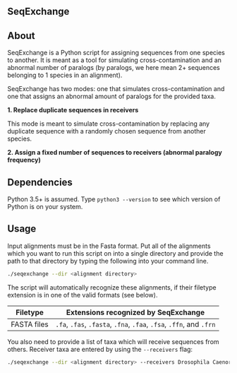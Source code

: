 SeqExchange
-----------

## About

SeqExchange is a Python script for assigning sequences from one species to
another. It is meant as a tool for simulating cross-contamination and an
abnormal number of paralogs (by paralogs, we here mean 2+ sequences belonging
to 1 species in an alignment).

SeqExchange has two modes: one that simulates cross-contamination and one that
assigns an abnormal amount of paralogs for the provided taxa.

**1. Replace duplicate sequences in receivers**

This mode is meant to simulate cross-contamination by replacing any duplicate
sequence with a randomly chosen sequence from another species.

**2. Assign a fixed number of sequences to receivers (abnormal paralogy frequency)**

## Dependencies

Python 3.5+ is assumed. Type `python3 --version` to see which version of Python
is on your system.

## Usage

Input alignments must be in the Fasta format. Put all of the alignments which
you want to run this script on into a single directory and provide the path to
that directory by typing the following into your command line.

```bash
./seqexchange --dir <alignment directory>
```

The script will automatically recognize these alignments, if their filetype
extension is in one of the valid formats (see below).

| Filetype | Extensions recognized by SeqExchange |
| -- | -- |
| FASTA files | `.fa`, `.fas`, `.fasta`, `.fna`, `.faa`, `.fsa`, `.ffn`, and `.frn` |

You also need to provide a list of taxa which will receive sequences from
others. Receiver taxa are entered by using the `--receivers` flag:

```bash
./seqexchange --dir <alignment directory> --receivers Drosophila Caenorhabditis
```
